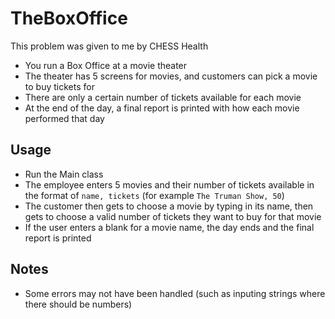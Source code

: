 # TheBoxOffice
This problem was given to me by CHESS Health
- You run a Box Office at a movie theater
- The theater has 5 screens for movies, and customers can pick a movie to buy tickets for
- There are only a certain number of tickets available for each movie
- At the end of the day, a final report is printed with how each movie performed that day

## Usage
- Run the Main class
- The employee enters 5 movies and their number of tickets available in the format of `name, tickets` (for example `The Truman Show, 50`)
- The customer then gets to choose a movie by typing in its name, then gets to choose a valid number of tickets they want to buy for that movie
- If the user enters a blank for a movie name, the day ends and the final report is printed

## Notes
- Some errors may not have been handled (such as inputing strings where there should be numbers)
